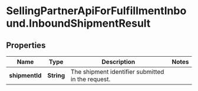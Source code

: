 # SellingPartnerApiForFulfillmentInbound.InboundShipmentResult

## Properties
Name | Type | Description | Notes
------------ | ------------- | ------------- | -------------
**shipmentId** | **String** | The shipment identifier submitted in the request. | 


